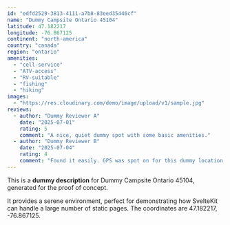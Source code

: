 ```yaml
---
id: "edfd2529-3813-4111-a7b8-83eed35446cf"
name: "Dummy Campsite Ontario 45104"
latitude: 47.182217
longitude: -76.867125
continent: "north-america"
country: "canada"
region: "ontario"
amenities:
  - "cell-service"
  - "ATV-access"
  - "RV-suitable"
  - "fishing"
  - "hiking"
images:
  - "https://res.cloudinary.com/demo/image/upload/v1/sample.jpg"
reviews:
  - author: "Dummy Reviewer A"
    date: "2025-07-01"
    rating: 5
    comment: "A nice, quiet dummy spot with some basic amenities."
  - author: "Dummy Reviewer B"
    date: "2025-07-04"
    rating: 4
    comment: "Found it easily. GPS was spot on for this dummy location."
---
```


This is a **dummy description** for Dummy Campsite Ontario 45104, generated for the proof of concept.

It provides a serene environment, perfect for demonstrating how SvelteKit can handle a large number of static pages. The coordinates are 47.182217, -76.867125.
